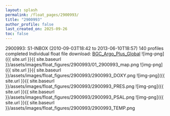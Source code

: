 ```yaml
---
layout: splash
permalink: /float_pages/2900993/
title: "2900993"
author_profile: false
last_created_on: 2025-09-26
toc: false
---
```

 
2900993: S1-INBOX (2010-09-03T18:42 to 2013-06-10T18:57)
140 profiles completed
Individual float file download: [BGC_Argo_Plus_Global](https://ftp.soest.hawaii.edu/bgc_argo_plus/Individual_Floats/outliers_removed/2900993_Sprof_processed.nc)
![img-png]({{ site.url }}{{ site.baseurl }}/assets/images/float_figures/2900993/01_2900993_map.png
![img-png]({{ site.url }}{{ site.baseurl }}/assets/images/float_figures/2900993/2900993_DOXY.png
![img-png]({{ site.url }}{{ site.baseurl }}/assets/images/float_figures/2900993/2900993_PRES.png
![img-png]({{ site.url }}{{ site.baseurl }}/assets/images/float_figures/2900993/2900993_PSAL.png
![img-png]({{ site.url }}{{ site.baseurl }}/assets/images/float_figures/2900993/2900993_TEMP.png
